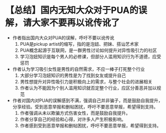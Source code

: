 # 【总结】国内无知大众对于PUA的误解，请大家不要再以讹传讹了

-   作者指出国内大众对PUA的误解，呼吁不要以讹传讹
    1.  PUA是pickup artist的缩写，指的是泡妞、把妹、搭讪艺术家
    2.  PUA概念起源于互联网，是一群男性讨论如何提升对异性吸引力的社区
    3.  学习泡妞知识是每个男人的必修课，但部分人滥用知识行为不道德，应受惩罚
-   作者认为学习吸引女性是男性的自然需求，不应一棒子打死整个行业
    1.  大部分学习泡妞知识的男性是为了找到女友或提升自己
    2.  男性想提升对异性吸引力是积极向上的需求，与整个社会的进展相关
    3.  作者认为不能因为个别人滥用知识就否定整个行业，应区分善恶并加以规范
-   作者对国内对PUA的误解感到不满，强调自己并非骗子，而是鼓励自我提升，分享经验。受到恶意举报和删帖困扰，呼吁不要恶意举报，希望得到支持。
    1.  作者强调从未以欺骗方式伤害女性，而是鼓励自我提升。
    2.  作者分享自己的经验和心得，对许多人产生积极影响。
    3.  作者感到受到恶意举报和删帖困扰，呼吁不要恶意举报，希望得到支持。